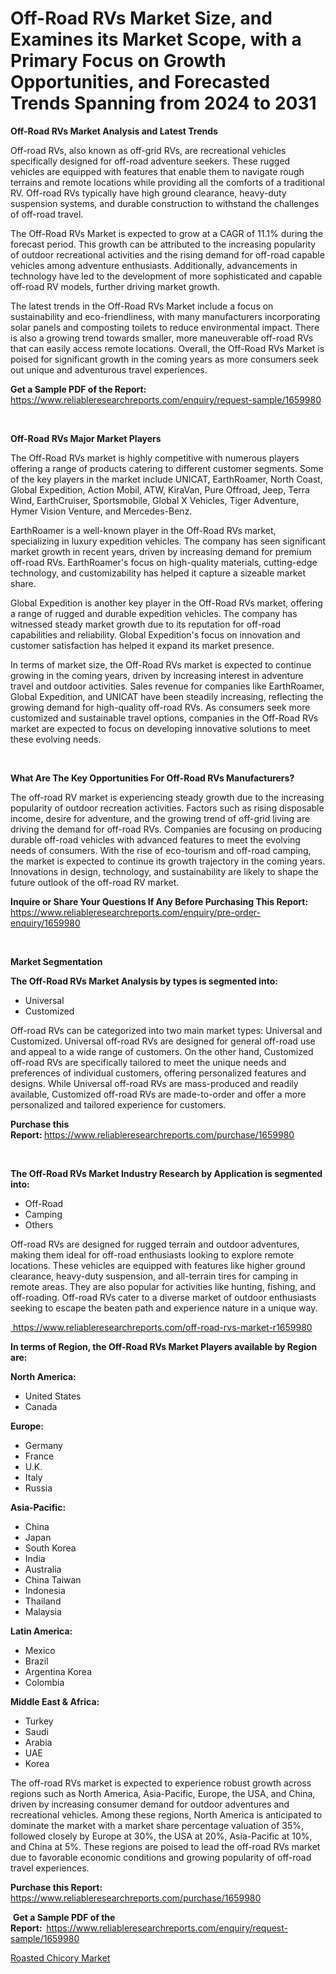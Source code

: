 <p><h1>Off-Road RVs Market Size, and Examines its Market Scope, with a Primary Focus on Growth Opportunities, and Forecasted Trends Spanning from 2024 to 2031</h1></p><p><strong>Off-Road RVs Market Analysis and Latest Trends</strong></p>
<p><p>Off-road RVs, also known as off-grid RVs, are recreational vehicles specifically designed for off-road adventure seekers. These rugged vehicles are equipped with features that enable them to navigate rough terrains and remote locations while providing all the comforts of a traditional RV. Off-road RVs typically have high ground clearance, heavy-duty suspension systems, and durable construction to withstand the challenges of off-road travel.</p><p>The Off-Road RVs Market is expected to grow at a CAGR of 11.1% during the forecast period. This growth can be attributed to the increasing popularity of outdoor recreational activities and the rising demand for off-road capable vehicles among adventure enthusiasts. Additionally, advancements in technology have led to the development of more sophisticated and capable off-road RV models, further driving market growth.</p><p>The latest trends in the Off-Road RVs Market include a focus on sustainability and eco-friendliness, with many manufacturers incorporating solar panels and composting toilets to reduce environmental impact. There is also a growing trend towards smaller, more maneuverable off-road RVs that can easily access remote locations. Overall, the Off-Road RVs Market is poised for significant growth in the coming years as more consumers seek out unique and adventurous travel experiences.</p></p>
<p><strong>Get a Sample PDF of the Report:&nbsp;</strong> <a href="https://www.reliableresearchreports.com/enquiry/request-sample/1659980">https://www.reliableresearchreports.com/enquiry/request-sample/1659980</a></p>
<p>&nbsp;</p>
<p><strong>Off-Road RVs Major Market Players</strong></p>
<p><p>The Off-Road RVs market is highly competitive with numerous players offering a range of products catering to different customer segments. Some of the key players in the market include UNICAT, EarthRoamer, North Coast, Global Expedition, Action Mobil, ATW, KiraVan, Pure Offroad, Jeep, Terra Wind, EarthCruiser, Sportsmobile, Global X Vehicles, Tiger Adventure, Hymer Vision Venture, and Mercedes-Benz.</p><p>EarthRoamer is a well-known player in the Off-Road RVs market, specializing in luxury expedition vehicles. The company has seen significant market growth in recent years, driven by increasing demand for premium off-road RVs. EarthRoamer's focus on high-quality materials, cutting-edge technology, and customizability has helped it capture a sizeable market share.</p><p>Global Expedition is another key player in the Off-Road RVs market, offering a range of rugged and durable expedition vehicles. The company has witnessed steady market growth due to its reputation for off-road capabilities and reliability. Global Expedition's focus on innovation and customer satisfaction has helped it expand its market presence.</p><p>In terms of market size, the Off-Road RVs market is expected to continue growing in the coming years, driven by increasing interest in adventure travel and outdoor activities. Sales revenue for companies like EarthRoamer, Global Expedition, and UNICAT have been steadily increasing, reflecting the growing demand for high-quality off-road RVs. As consumers seek more customized and sustainable travel options, companies in the Off-Road RVs market are expected to focus on developing innovative solutions to meet these evolving needs.</p></p>
<p>&nbsp;</p>
<p><strong>What Are The Key Opportunities For Off-Road RVs Manufacturers?</strong></p>
<p><p>The off-road RV market is experiencing steady growth due to the increasing popularity of outdoor recreation activities. Factors such as rising disposable income, desire for adventure, and the growing trend of off-grid living are driving the demand for off-road RVs. Companies are focusing on producing durable off-road vehicles with advanced features to meet the evolving needs of consumers. With the rise of eco-tourism and off-road camping, the market is expected to continue its growth trajectory in the coming years. Innovations in design, technology, and sustainability are likely to shape the future outlook of the off-road RV market.</p></p>
<p><strong>Inquire or Share Your Questions If Any Before Purchasing This Report:</strong> <a href="https://www.reliableresearchreports.com/enquiry/pre-order-enquiry/1659980">https://www.reliableresearchreports.com/enquiry/pre-order-enquiry/1659980</a></p>
<p>&nbsp;</p>
<p><strong>Market Segmentation</strong></p>
<p><strong>The Off-Road RVs Market Analysis by types is segmented into:</strong></p>
<p><ul><li>Universal</li><li>Customized</li></ul></p>
<p><p>Off-road RVs can be categorized into two main market types: Universal and Customized. Universal off-road RVs are designed for general off-road use and appeal to a wide range of customers. On the other hand, Customized off-road RVs are specifically tailored to meet the unique needs and preferences of individual customers, offering personalized features and designs. While Universal off-road RVs are mass-produced and readily available, Customized off-road RVs are made-to-order and offer a more personalized and tailored experience for customers.</p></p>
<p><strong>Purchase this Report:&nbsp;</strong><a href="https://www.reliableresearchreports.com/purchase/1659980">https://www.reliableresearchreports.com/purchase/1659980</a></p>
<p>&nbsp;</p>
<p><strong>The Off-Road RVs Market Industry Research by Application is segmented into:</strong></p>
<p><ul><li>Off-Road</li><li>Camping</li><li>Others</li></ul></p>
<p><p>Off-road RVs are designed for rugged terrain and outdoor adventures, making them ideal for off-road enthusiasts looking to explore remote locations. These vehicles are equipped with features like higher ground clearance, heavy-duty suspension, and all-terrain tires for camping in remote areas. They are also popular for activities like hunting, fishing, and off-roading. Off-road RVs cater to a diverse market of outdoor enthusiasts seeking to escape the beaten path and experience nature in a unique way.</p></p>
<p><a href="https://www.reliableresearchreports.com/off-road-rvs-market-r1659980">&nbsp;https://www.reliableresearchreports.com/off-road-rvs-market-r1659980</a></p>
<p><strong>In terms of Region, the Off-Road RVs Market Players available by Region are:</strong></p>
<p>
    <p> <strong> North America: </strong>
        <ul>
            <li>United States</li>
            <li>Canada</li>
        </ul>
        </p> 
    <p> <strong> Europe: </strong>
        <ul>
            <li>Germany</li>
            <li>France</li>
            <li>U.K.</li>
            <li>Italy</li>
            <li>Russia</li>
        </ul>
        </p> 
    <p> <strong> Asia-Pacific: </strong>
        <ul>
            <li>China</li>
            <li>Japan</li>
            <li>South Korea</li>
            <li>India</li>
            <li>Australia</li>
            <li>China Taiwan</li>
            <li>Indonesia</li>
            <li>Thailand</li>
            <li>Malaysia</li>
        </ul>
        </p> 
    <p> <strong> Latin America: </strong>
        <ul>
            <li>Mexico</li>
            <li>Brazil</li>
            <li>Argentina Korea</li>
            <li>Colombia</li>
        </ul>
        </p> 
    <p> <strong> Middle East & Africa: </strong>
        <ul>
            <li>Turkey</li>
            <li>Saudi</li>
            <li>Arabia</li>
            <li>UAE</li>
            <li>Korea</li>
        </ul>
    </p>
    </p>
<p><p>The off-road RVs market is expected to experience robust growth across regions such as North America, Asia-Pacific, Europe, the USA, and China, driven by increasing consumer demand for outdoor adventures and recreational vehicles. Among these regions, North America is anticipated to dominate the market with a market share percentage valuation of 35%, followed closely by Europe at 30%, the USA at 20%, Asia-Pacific at 10%, and China at 5%. These regions are poised to lead the off-road RVs market due to favorable economic conditions and growing popularity of off-road travel experiences.</p></p>
<p><strong>Purchase this Report: </strong><a href="https://www.reliableresearchreports.com/purchase/1659980">https://www.reliableresearchreports.com/purchase/1659980</a></p>
<p>&nbsp;<strong>Get a Sample PDF of the Report:&nbsp;&nbsp;</strong><a href="https://www.reliableresearchreports.com/enquiry/request-sample/1659980">https://www.reliableresearchreports.com/enquiry/request-sample/1659980</a></p>
<p><strong></strong></p>
<p><p><a href="https://issuu.com/reportprime-2/docs/roasted-chicory-market-size-2030.pptx">Roasted Chicory Market</a></p></p>